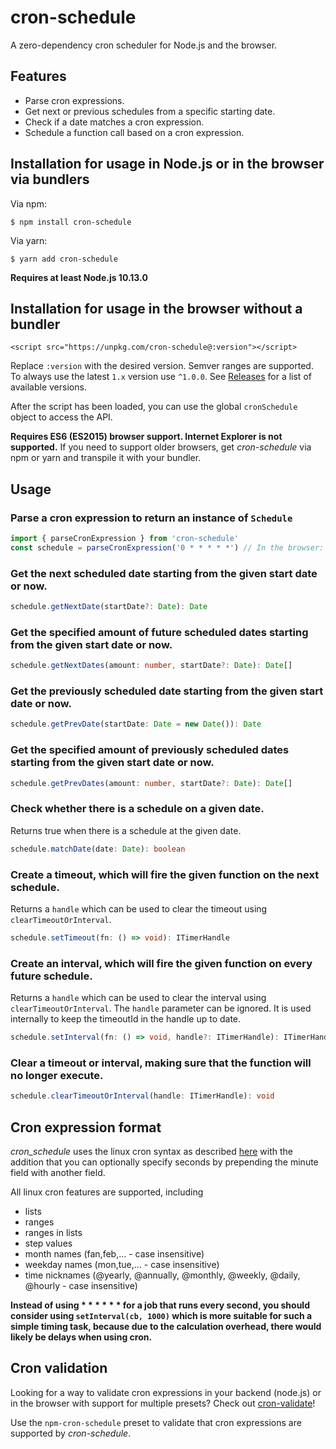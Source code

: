 # cron-schedule
A zero-dependency cron scheduler for Node.js and the browser.

## Features
* Parse cron expressions.
* Get next or previous schedules from a specific starting date.
* Check if a date matches a cron expression.
* Schedule a function call based on a cron expression.

## Installation for usage in Node.js or in the browser via bundlers
Via npm:

`$ npm install cron-schedule`

Via yarn:

`$ yarn add cron-schedule`

**Requires at least Node.js 10.13.0**

## Installation for usage in the browser without a bundler
`<script src="https://unpkg.com/cron-schedule@:version"></script>`

Replace `:version` with the desired version. Semver ranges are supported. To always use the latest `1.x` version use `^1.0.0`.
See [Releases](https://github.com/P4sca1/cron-schedule/releases) for a list of available versions.

After the script has been loaded, you can use the global `cronSchedule` object to access the API.

**Requires ES6 (ES2015) browser support. Internet Explorer is not supported.** If you need to support older browsers, get _cron-schedule_ via npm or yarn and transpile it with your bundler.

## Usage
### Parse a cron expression to return an instance of `Schedule`
```ts
import { parseCronExpression } from 'cron-schedule'
const schedule = parseCronExpression('0 * * * * *') // In the browser: cronSchedule.parseCronExpression
```

### Get the next scheduled date starting from the given start date or now.
```ts
schedule.getNextDate(startDate?: Date): Date
```

### Get the specified amount of future scheduled dates starting from the given start date or now.
```ts
schedule.getNextDates(amount: number, startDate?: Date): Date[]
```

### Get the previously scheduled date starting from the given start date or now.
```ts
schedule.getPrevDate(startDate: Date = new Date()): Date
```

### Get the specified amount of previously scheduled dates starting from the given start date or now.
```ts
schedule.getPrevDates(amount: number, startDate?: Date): Date[]
```

### Check whether there is a schedule on a given date.
Returns true when there is a schedule at the given date.
```ts
schedule.matchDate(date: Date): boolean
```

### Create a timeout, which will fire the given function on the next schedule.
Returns a `handle` which can be used to clear the timeout using `clearTimeoutOrInterval`.
```ts
schedule.setTimeout(fn: () => void): ITimerHandle
```

### Create an interval, which will fire the given function on every future schedule.
Returns a `handle` which can be used to clear the interval using `clearTimeoutOrInterval`.
The `handle` parameter can be ignored. It is used internally to keep the timeoutId in the handle up to date.
```ts
schedule.setInterval(fn: () => void, handle?: ITimerHandle): ITimerHandle
```

### Clear a timeout or interval, making sure that the function will no longer execute.
```ts
schedule.clearTimeoutOrInterval(handle: ITimerHandle): void
```

## Cron expression format
_cron_schedule_ uses the linux cron syntax as described [here](https://man7.org/linux/man-pages/man5/crontab.5.html) with the addition that you can optionally
specify seconds by prepending the minute field with another field.

All linux cron features are supported, including

* lists
* ranges
* ranges in lists
* step values
* month names (fan,feb,... - case insensitive)
* weekday names (mon,tue,... - case insensitive)
* time nicknames (@yearly, @annually, @monthly, @weekly, @daily, @hourly - case insensitive)

**Instead of using * * * * * * for a job that runs every second, you should consider using `setInterval(cb, 1000)` which is more suitable for such a simple timing task, because due to the calculation overhead, there would likely be delays when using cron.**

## Cron validation
Looking for a way to validate cron expressions in your backend (node.js) or in the browser with support for multiple presets? Check out [cron-validate](https://github.com/airfooox/cron-validate)!

Use the `npm-cron-schedule` preset to validate that cron expressions are supported by _cron-schedule_.
